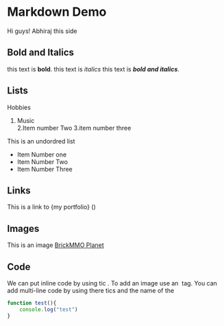 
# Markdown Demo
Hi guys! Abhiraj this side 
## Bold and Italics
this text is  **bold**.
this text is _italics_
this  text is **_bold and italics_**.
## Lists
Hobbies
1. Music  
2.Item number  Two 
3.item number three

This is an undordred list
- Item Number one 
- Item Number Two
- Item Number Three

## Links
This is a link to {my portfolio} ()

## Images 
This is an image
[BrickMMO Planet](planet.png)
## Code
We can put inline code by using tic .
To add an image use an <img> tag.
You can add multi-line code by using there tics and the name of the 

```javascript
function test(){
    console.log("test")
}
